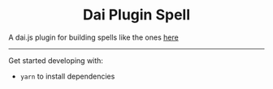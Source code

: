 <h1 align="center">
Dai Plugin Spell
</h1>

A dai.js plugin for building spells like the ones [here](https://github.com/makerdao/dss-spellbook/)
___

Get started developing with:

* `yarn` to install dependencies